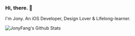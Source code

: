 ### Hi, there. 👋

I'm Jony. An iOS Developer, Design Lover & Lifelong-learner.

<img align="center" src="https://github-readme-stats.vercel.app/api?username=JonyFang&show_icons=true" alt="JonyFang's Github Stats" />
